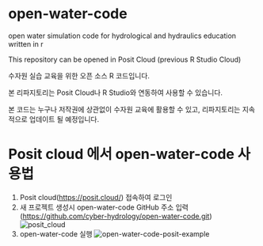 # open-water-code
open water simulation code for hydrological and hydraulics education written in r

This repository can be opened in Posit Cloud (previous R Studio Cloud)

수자원 실습 교육을 위한 오픈 소스 R 코드입니다.

본 리파지토리는 Posit Cloud나 R Studio와 연동하여 사용할 수 있습니다.

본 코드는 누구나 저작권에 상관없이 수자원 교육에 활용할 수 있고, 리파지토리는 지속적으로 업데이트 될 예정입니다.


# Posit cloud 에서 open-water-code 사용법
1. Posit cloud(https://posit.cloud/) 접속하여 로그인
2. 새 프로젝트 생성시 open-water-code GitHub 주소 입력(https://github.com/cyber-hydrology/open-water-code.git)
![posit_cloud](https://github.com/cyber-hydrology/open-water-code/assets/11220666/5e798060-1f02-4ad5-b404-6ea913330bae)
3. open-water-code 실행
![open-water-code-posit-example](https://github.com/cyber-hydrology/open-water-code/assets/11220666/cdd1069f-4f74-4152-a4f8-2291f0eb952d)

   

